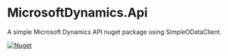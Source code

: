 # MicrosoftDynamics.Api
A simple Microsoft Dynamics API nuget package using SimpleODataClient.

[![Nuget](https://img.shields.io/nuget/v/MicrosoftDynamics.Api)](https://www.nuget.org/packages/MicrosoftDynamics.Api/)
